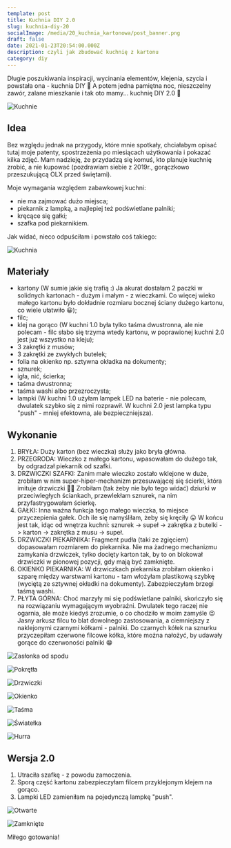 ```yaml
---
template: post
title: Kuchnia DIY 2.0
slug: kuchnia-diy-20
socialImage: /media/20_kuchnia_kartonowa/post_banner.png
draft: false
date: 2021-01-23T20:54:00.000Z
description: czyli jak zbudować kuchnię z kartonu
category: diy
---
```


Długie poszukiwania inspiracji, wycinania elementów, klejenia, szycia i powstała ona - kuchnia DIY 🧡 A potem jedna pamiętna noc, nieszczelny zawór, zalane mieszkanie i tak oto mamy... kuchnię DIY 2.0 💙

![Kuchnie](/media/20_kuchnia_kartonowa/post_banner.png "Kuchnie")

## Idea

Bez względu jednak na przygody, które mnie spotkały, chciałabym opisać tutaj moje patenty, spostrzeżenia po miesiącach użytkowania i pokazać kilka zdjęć. Mam nadzieję, że przydadzą się komuś, kto planuje kuchnię zrobić, a nie kupować (pozdrawiam siebie z 2019r., gorączkowo przeszukującą OLX przed świętami).

Moje wymagania względem zabawkowej kuchni:

- nie ma zajmować dużo miejsca;
- piekarnik z lampką, a najlepiej też podświetlane palniki;
- kręcące się gałki;
- szafka pod piekarnikiem.

Jak widać, nieco odpuściłam i powstało coś takiego:

![Kuchnia](/media/20_kuchnia_kartonowa/kuchnia.jpg "Kuchnia")

## Materiały
- kartony (W sumie jakie się trafią :) Ja akurat dostałam 2 paczki w solidnych kartonach - dużym i małym - z wieczkami. Co więcej wieko małego kartonu było dokładnie rozmiaru bocznej ściany dużego kartonu, co wiele ułatwiło 😀);
- filc;
- klej na gorąco (W kuchni 1.0 była tylko taśma dwustronna, ale nie polecam - filc słabo się trzyma wtedy kartonu, w poprawionej kuchni 2.0 jest już wszystko na kleju);
- 3 zakrętki z musów;
- 3 zakrętki ze zwykłych butelek;
- folia na okienko np. sztywna okładka na dokumenty;
- sznurek;
- igła, nić, ścierka;
- taśma dwustronna;
- taśma washi albo przezroczysta;
- lampki (W kuchni 1.0 użyłam lampek LED na baterie - nie polecam, dwulatek szybko się z nimi rozprawił. W kuchni 2.0 jest lampka typu "push" - mniej efektowna, ale bezpieczniejsza).

## Wykonanie
1. BRYŁA: Duży karton (bez wieczka) służy jako bryła główna. 
2. PRZEGRODA: Wieczko z małego kartonu, wpasowałam do dużego tak, by odgradzał piekarnik od szafki.
3. DRZWICZKI SZAFKI: Zanim małe wieczko zostało wklejone w duże, zrobiłam w nim super-hiper-mechanizm przesuwającej się ścierki, która imituje drzwiczki 🤷‍♀️ Zrobiłam (tak żeby nie było tego widać) dziurki w przeciwległych ściankach, przewlekłam sznurek, na nim przyfastrygowałam ścierkę.
4. GAŁKI: Inna ważna funkcja tego małego wieczka, to miejsce przyczepienia gałek. Och ile się namyśliłam, żeby się kręciły 😛 W końcu jest tak, idąc od wnętrza kuchni: sznurek -> supeł -> zakrętka z butelki -> karton -> zakrętka z musu -> supeł.
5. DRZWICZKI PIEKARNIKA: Fragment pudła (taki ze zgięciem) dopasowałam rozmiarem do piekarnika. Nie ma żadnego mechanizmu zamykania drzwiczek, tylko docięty karton tak, by to on blokował drzwiczki w pionowej pozycji, gdy mają być zamknięte.
6. OKIENKO PIEKARNIKA: W drzwiczkach piekarnika zrobiłam okienko i szparę między warstwami kartonu - tam włożyłam plastikową szybkę (wyciętą ze sztywnej okładki na dokumenty). Zabezpieczyłam brzegi taśmą washi.
7. PŁYTA GÓRNA: Choć marzyły mi się podświetlane palniki, skończyło się na rozwiązaniu wymagającym wyobraźni. Dwulatek tego raczej nie ogarnia, ale może kiedyś zrozumie, o co chodziło w moim zamyśle 😉 Jasny arkusz filcu to blat dowolnego zastosowania, a ciemniejszy z naklejonymi czarnymi kółkami - palniki. Do czarnych kółek na sznurku przyczepiłam czerwone filcowe kółka, które można nałożyć, by udawały gorące do czerwoności palniki 😁

![Zasłonka od spodu](/media/20_kuchnia_kartonowa/zaslonka.jpg "Zasłonka od spodu")

![Pokrętła](/media/20_kuchnia_kartonowa/pokretlo.jpg "Pokrętła")

![Drzwiczki](/media/20_kuchnia_kartonowa/drzwi.jpg "Drzwiczki")

![Okienko](/media/20_kuchnia_kartonowa/okienko.jpg "Okienko")

![Taśma](/media/20_kuchnia_kartonowa/tasma.jpg "Taśma")

![Światełka](/media/20_kuchnia_kartonowa/lampki.jpg "Światełka")

![Hurra](/media/20_kuchnia_kartonowa/hurra.jpg "Hurra")

## Wersja 2.0

1. Utraciła szafkę - z powodu zamoczenia.
2. Sporą część kartonu zabezpieczyłam filcem przyklejonym klejem na gorąco. 
3. Lampki LED zamieniłam na pojedynczą lampkę "push".

![Otwarte](/media/20_kuchnia_kartonowa/otwarte.jpg "Otwarte")

![Zamknięte](/media/20_kuchnia_kartonowa/zamkniete.jpg "Zamknięte")

Miłego gotowania!
